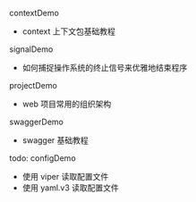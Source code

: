 contextDemo
- context 上下文包基础教程

signalDemo
- 如何捕捉操作系统的终止信号来优雅地结束程序

projectDemo
- web 项目常用的组织架构

swaggerDemo
- swagger 基础教程

todo: configDemo
- 使用 viper 读取配置文件
- 使用 yaml.v3 读取配置文件

